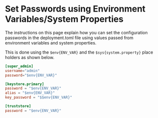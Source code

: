 # Set Passwords using Environment Variables/System Properties

The instructions on this page explain how you can set the configuration passwords in the deployment.toml file using values passed from environment variables and system properties. 

This is done using the `$env{ENV_VAR}` and the `$sys{system.property}` place holders as shown below.

```toml
[super_admin]
username="admin"
password="$env{ENV_VAR}"

[keystore.primary]
password = "$env{ENV_VAR}" 
alias = "$env{ENV_VAR}" 
key_password = "$$env{ENV_VAR}"  

[truststore]                  
password = "$env{ENV_VAR}" 
``` 


